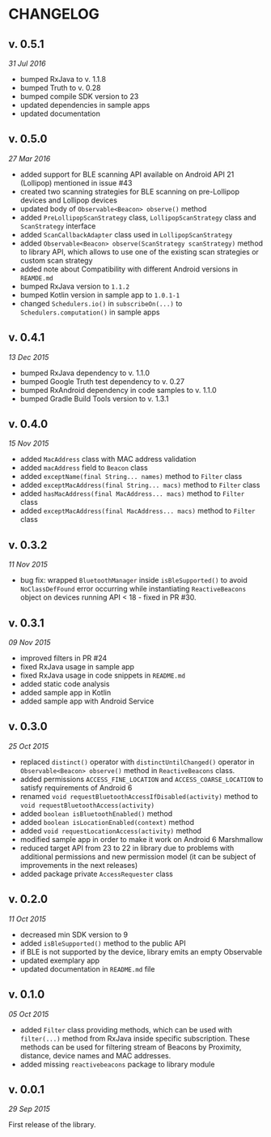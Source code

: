 CHANGELOG
=========

v. 0.5.1
--------
*31 Jul 2016*

- bumped RxJava to v. 1.1.8
- bumped Truth to v. 0.28
- bumped compile SDK version to 23
- updated dependencies in sample apps
- updated documentation

v. 0.5.0
--------
*27 Mar 2016*

- added support for BLE scanning API available on Android API 21 (Lollipop) mentioned in issue #43
- created two scanning strategies for BLE scanning on pre-Lollipop devices and Lollipop devices
- updated body of `Observable<Beacon> observe()` method
- added `PreLollipopScanStrategy` class, `LollipopScanStrategy` class and `ScanStrategy` interface
- added `ScanCallbackAdapter` class used in `LollipopScanStrategy`
- added `Observable<Beacon> observe(ScanStrategy scanStrategy)` method to library API, which allows to use one of the existing scan strategies or custom scan strategy
- added note about Compatibility with different Android versions in `REAMDE.md`
- bumped RxJava version to `1.1.2`
- bumped Kotlin version in sample app to `1.0.1-1`
- changed `Schedulers.io()` in `subscribeOn(...)` to `Schedulers.computation()` in sample apps

v. 0.4.1
--------
*13 Dec 2015*

- bumped RxJava dependency to v. 1.1.0
- bumped Google Truth test dependency to v. 0.27
- bumped RxAndroid dependency in code samples to v. 1.1.0
- bumped Gradle Build Tools version to v. 1.3.1

v. 0.4.0
--------
*15 Nov 2015*

- added `MacAddress` class with MAC address validation
- added `macAddress` field to `Beacon` class
- added `exceptName(final String... names)` method to `Filter` class
- added `exceptMacAddress(final String... macs)` method to `Filter` class
- added `hasMacAddress(final MacAddress... macs)` method to `Filter` class
- added `exceptMacAddress(final MacAddress... macs)` method to `Filter` class 

v. 0.3.2
--------
*11 Nov 2015*

- bug fix: wrapped `BluetoothManager` inside `isBleSupported()` to avoid `NoClassDefFound` error occurring while instantiating `ReactiveBeacons` object on devices running API < 18 - fixed in PR #30.

v. 0.3.1
--------
*09 Nov 2015*

- improved filters in PR #24
- fixed RxJava usage in sample app
- fixed RxJava usage in code snippets in `README.md`
- added static code analysis
- added sample app in Kotlin
- added sample app with Android Service

v. 0.3.0
--------
*25 Oct 2015*

- replaced `distinct()` operator with `distinctUntilChanged()` operator in `Observable<Beacon> observe()` method in `ReactiveBeacons` class.
- added permissions `ACCESS_FINE_LOCATION` and `ACCESS_COARSE_LOCATION` to satisfy requirements of Android 6
- renamed `void requestBluetoothAccessIfDisabled(activity)` method to `void requestBluetoothAccess(activity)`
- added `boolean isBluetoothEnabled()` method
- added `boolean isLocationEnabled(context)` method
- added `void requestLocationAccess(activity)` method
- modified sample app in order to make it work on Android 6 Marshmallow
- reduced target API from 23 to 22 in library due to problems with additional permissions and new permission model (it can be subject of improvements in the next releases)
- added package private `AccessRequester` class

v. 0.2.0
--------
*11 Oct 2015*

- decreased min SDK version to 9
- added `isBleSupported()` method to the public API
- if BLE is not supported by the device, library emits an empty Observable
- updated exemplary app
- updated documentation in `README.md` file

v. 0.1.0
--------
*05 Oct 2015*

- added `Filter` class providing methods, which can be used with `filter(...)` method from RxJava inside specific subscription. These methods can be used for filtering stream of Beacons by Proximity, distance, device names and MAC addresses.
- added missing `reactivebeacons` package to library module


v. 0.0.1
--------
*29 Sep 2015*

First release of the library.
